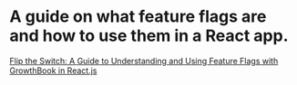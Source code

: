 # A guide on what feature flags are and how to use them in a React app.

[Flip the Switch: A Guide to Understanding and Using Feature Flags with GrowthBook in React.js](https://medium.com/p/ddc1181d030c/edit)

